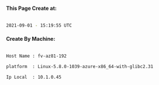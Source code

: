 
   
#### This Page Create at:

```bash

2021-09-01 - 15:19:55 UTC

```

#### Create By Machine:

```bash

Host Name : fv-az81-192

platform  : Linux-5.8.0-1039-azure-x86_64-with-glibc2.31

Ip Local  : 10.1.0.45

```

